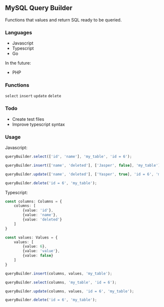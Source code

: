 ## MySQL Query Builder

Functions that values and return SQL ready to be queried.

### Languages
- Javascript
- Typescript
- Go

In the future:
- PHP

### Functions
`select`
`insert`
`update`
`delete`

### Todo

- Create test files
- Improve typescript syntax

### Usage

Javascript:

```javascript
queryBuilder.select(['id', 'name'], 'my_table', 'id = 6');

queryBuilder.insert(['name', 'deleted'], ['Jasper', false], 'my_table');

queryBuilder.update(['name', 'deleted'], ['Yasper', true], 'id = 6', 'my_table');

queryBuilder.delete('id = 6', 'my_table');
```

Typescript:
```typescript
const columns: Columns = {
    columns: [
        {value: 'id'},
        {value: 'name'},
        {value: 'deleted'}
    ]
}

const values: Values = {
    values: [
        {value: 6},
        {value: 'value'},
        {value: false}
    ]
}

queryBuilder.insert(columns, values, 'my_table');

queryBuilder.select(columns, 'my_table', 'id = 6');

queryBuilder.update(columns, values, 'id = 6', 'my_table');

queryBuilder.delete('id = 6', 'my_table');
```
